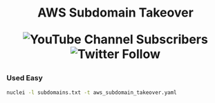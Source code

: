 
<h1 align="center" color="green">
AWS Subdomain Takeover
<p align="center" >
<img alt="YouTube Channel Subscribers" src="https://img.shields.io/youtube/channel/subscribers/UCPNhwkJ4zc3FXGn-Rba6Hvg?style=social">
<img alt="Twitter Follow" src="https://img.shields.io/twitter/follow/techghoshal?style=social">
</p>

### Used Easy


```bash
nuclei -l subdomains.txt -t aws_subdomain_takeover.yaml
```
